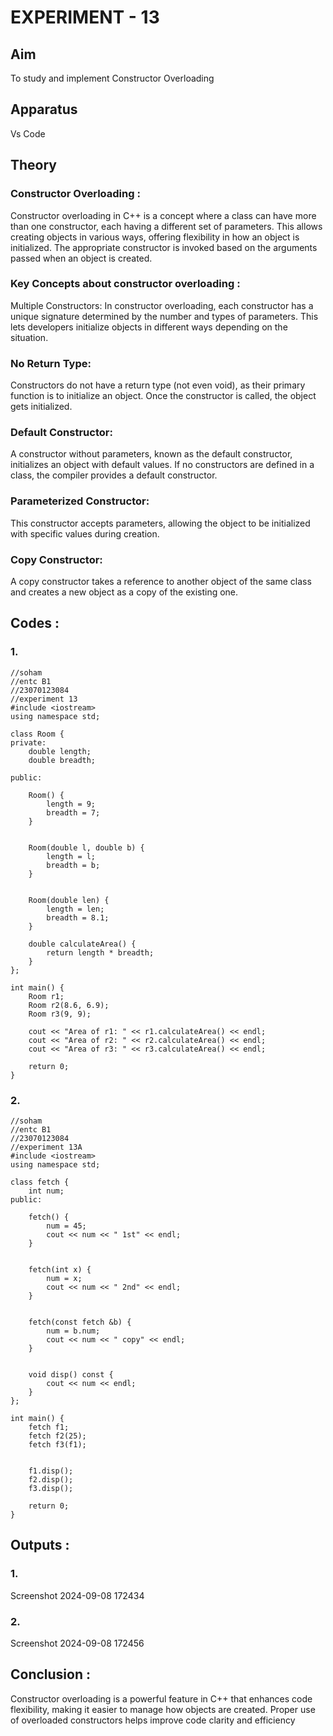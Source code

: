# EXPERIMENT - 13
## Aim
To study and implement Constructor Overloading

## Apparatus
Vs Code

## Theory
### Constructor Overloading :
Constructor overloading in C++ is a concept where a class can have more than one constructor, each having a different set of parameters. This allows creating objects in various ways, offering flexibility in how an object is initialized. The appropriate constructor is invoked based on the arguments passed when an object is created.

### Key Concepts about constructor overloading :
Multiple Constructors: In constructor overloading, each constructor has a unique signature determined by the number and types of parameters. This lets developers initialize objects in different ways depending on the situation.

### No Return Type: 
Constructors do not have a return type (not even void), as their primary function is to initialize an object. Once the constructor is called, the object gets initialized.

### Default Constructor: 
A constructor without parameters, known as the default constructor, initializes an object with default values. If no constructors are defined in a class, the compiler provides a default constructor.

### Parameterized Constructor: 
This constructor accepts parameters, allowing the object to be initialized with specific values during creation.

### Copy Constructor: 
A copy constructor takes a reference to another object of the same class and creates a new object as a copy of the existing one.

## Codes :
### 1.
~~~
//soham
//entc B1
//23070123084
//experiment 13
#include <iostream>
using namespace std;

class Room {
private:
    double length;
    double breadth;

public:
    
    Room() {
        length = 9;
        breadth = 7;
    }

    
    Room(double l, double b) {
        length = l;
        breadth = b;
    }

    
    Room(double len) {
        length = len;
        breadth = 8.1;
    }

    double calculateArea() {
        return length * breadth;
    }
};

int main() {
    Room r1;
    Room r2(8.6, 6.9);
    Room r3(9, 9);
       
    cout << "Area of r1: " << r1.calculateArea() << endl;
    cout << "Area of r2: " << r2.calculateArea() << endl;
    cout << "Area of r3: " << r3.calculateArea() << endl;

    return 0;
}
~~~
### 2.
~~~
//soham
//entc B1
//23070123084
//experiment 13A
#include <iostream>
using namespace std;

class fetch {
    int num;
public:
   
    fetch() {
        num = 45;
        cout << num << " 1st" << endl;
    }

   
    fetch(int x) {
        num = x;
        cout << num << " 2nd" << endl;
    }

   
    fetch(const fetch &b) {
        num = b.num;
        cout << num << " copy" << endl;
    }

    
    void disp() const {
        cout << num << endl;
    }
};

int main() {
    fetch f1;     
    fetch f2(25); 
    fetch f3(f1); 

   
    f1.disp();
    f2.disp();
    f3.disp();

    return 0;
}
~~~
## Outputs :
### 1.
Screenshot 2024-09-08 172434

### 2.
Screenshot 2024-09-08 172456

## Conclusion :
Constructor overloading is a powerful feature in C++ that enhances code flexibility, making it easier to manage how objects are created.
Proper use of overloaded constructors helps improve code clarity and efficiency
